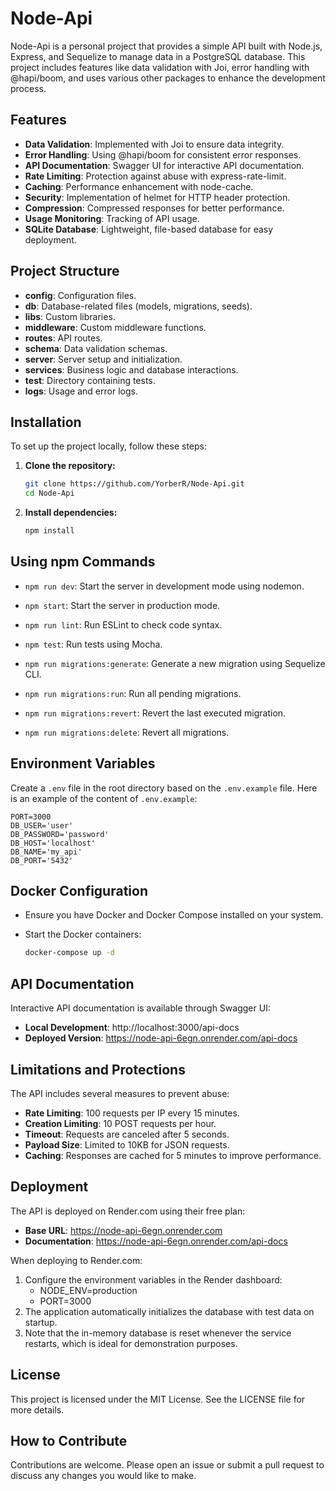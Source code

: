 # Node-Api

Node-Api is a personal project that provides a simple API built with Node.js, Express, and Sequelize to manage data in a PostgreSQL database. This project includes features like data validation with Joi, error handling with @hapi/boom, and uses various other packages to enhance the development process.

## Features

- **Data Validation**: Implemented with Joi to ensure data integrity.
- **Error Handling**: Using @hapi/boom for consistent error responses.
- **API Documentation**: Swagger UI for interactive API documentation.
- **Rate Limiting**: Protection against abuse with express-rate-limit.
- **Caching**: Performance enhancement with node-cache.
- **Security**: Implementation of helmet for HTTP header protection.
- **Compression**: Compressed responses for better performance.
- **Usage Monitoring**: Tracking of API usage.
- **SQLite Database**: Lightweight, file-based database for easy deployment.

## Project Structure

- **config**: Configuration files. 
- **db**: Database-related files (models, migrations, seeds). 
- **libs**: Custom libraries. 
- **middleware**: Custom middleware functions. 
- **routes**: API routes. 
- **schema**: Data validation schemas. 
- **server**: Server setup and initialization. 
- **services**: Business logic and database interactions. 
- **test**: Directory containing tests.
- **logs**: Usage and error logs.

## Installation

To set up the project locally, follow these steps:

1. **Clone the repository:**
   ```bash
   git clone https://github.com/YorberR/Node-Api.git
   cd Node-Api


2. **Install dependencies:**

    ```bash
    npm install

## Using npm Commands

- `npm run dev`: Start the server in development mode using nodemon.

- `npm start`: Start the server in production mode.

- `npm run lint`: Run ESLint to check code syntax.

- `npm test`: Run tests using Mocha.

- `npm run migrations:generate`: Generate a new migration using Sequelize CLI.

- `npm run migrations:run`: Run all pending migrations.

- `npm run migrations:revert`: Revert the last executed migration.

- `npm run migrations:delete`: Revert all migrations.

## Environment Variables

Create a `.env` file in the root directory based on the `.env.example` file. Here is an example of the content of `.env.example`:

```
PORT=3000
DB_USER='user'
DB_PASSWORD='password'
DB_HOST='localhost'
DB_NAME='my_api'
DB_PORT='5432'
```

## Docker Configuration

- Ensure you have Docker and Docker Compose installed on your system.

- Start the Docker containers:

    ```bash
    docker-compose up -d

## API Documentation

Interactive API documentation is available through Swagger UI:
- **Local Development**: http://localhost:3000/api-docs
- **Deployed Version**: https://node-api-6egn.onrender.com/api-docs

## Limitations and Protections

The API includes several measures to prevent abuse:
- **Rate Limiting**: 100 requests per IP every 15 minutes.
- **Creation Limiting**: 10 POST requests per hour.
- **Timeout**: Requests are canceled after 5 seconds.
- **Payload Size**: Limited to 10KB for JSON requests.
- **Caching**: Responses are cached for 5 minutes to improve performance.

## Deployment

The API is deployed on Render.com using their free plan:
- **Base URL**: https://node-api-6egn.onrender.com
- **Documentation**: https://node-api-6egn.onrender.com/api-docs

When deploying to Render.com:

1. Configure the environment variables in the Render dashboard:
   - NODE_ENV=production
   - PORT=3000
2. The application automatically initializes the database with test data on startup.
3. Note that the in-memory database is reset whenever the service restarts, which is ideal for demonstration purposes.

## License

This project is licensed under the MIT License. See the LICENSE file for more details.

## How to Contribute

Contributions are welcome. Please open an issue or submit a pull request to discuss any changes you would like to make.
